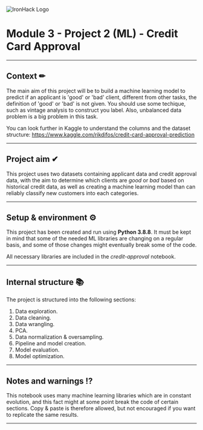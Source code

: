 ![IronHack Logo](https://s3-eu-west-1.amazonaws.com/ih-materials/uploads/upload_d5c5793015fec3be28a63c4fa3dd4d55.png)

# Module 3 - Project 2 (ML) - Credit Card Approval


---


## Context ✏

The main aim of this project will be to build a machine learning model to predict if an applicant is 'good' or 'bad' client, different from other tasks, the definition of 'good' or 'bad' is not given. You should use some techique, such as vintage analysis to construct you label. Also, unbalanced data problem is a big problem in this task.

You can look further in Kaggle to understand the columns and the dataset structure: https://www.kaggle.com/rikdifos/credit-card-approval-prediction


---


## Project aim ✔

This project uses two datasets containing applicant data and credit approval data, with the aim to determine which clients are *good* or *bad* based on historical credit data, as well as creating a machine learning model than can reliably classify new customers into each categories.


---


## Setup & environment ⚙

This project has been created and run using **Python 3.8.8**. It must be kept in mind that some of the needed ML libraries are changing on a regular basis, and some of those changes might eventually break some of the code.

All necessary libraries are included in the *credit-approval* notebook. 


---


## Internal structure 📚

The project is structured into the following sections:

1. Data exploration.
2. Data cleaning.
3. Data wrangling.
4. PCA.
5. Data normalization & oversampling.
6. Pipeline and model creation.
7. Model evaluation.
8. Model optimization.


---


## Notes and warnings ⁉

This notebook uses many machine learning libraries which are in constant evolution, and this fact might at some point break the code of certain sections. Copy & paste is therefore allowed, but not encouraged if you want to replicate the same results.

---
